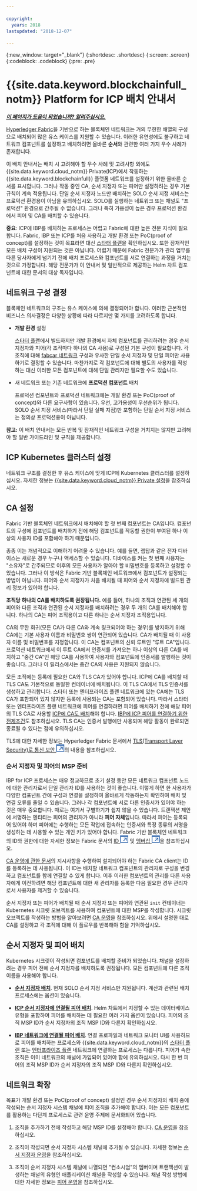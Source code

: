 ```yaml
---

copyright:
  years: 2018
lastupdated: "2018-12-07"

---
```


{:new_window: target="_blank"}
{:shortdesc: .shortdesc}
{:screen: .screen}
{:codeblock: .codeblock}
{:pre: .pre}

# {{site.data.keyword.blockchainfull_notm}} Platform for ICP 배치 안내서

***[이 페이지가 도움이 되었습니까? 알려주십시오.](https://www.surveygizmo.com/s3/4501493/IBM-Blockchain-Documentation)***

[Hyperledger Fabric](https://hyperledger-fabric.readthedocs.io/en/release-1.2/)을 기반으로 하는 블록체인 네트워크는 거의 무한한 배열의 구성으로 배치되어 많은 유스 케이스를 지원할 수 있습니다. 이러한 유연성에도 불구하고 네트워크 컴포넌트를 설정하고 배치하려면 올바른 **순서**와 관련한 여러 가지 우수 사례가 존재합니다.

이 배치 안내서는 배치 시 고려해야 할 우수 사례 및 고려사항 외에도 {{site.data.keyword.cloud_notm}} Private(ICP)에서 작동하는 {{site.data.keyword.blockchainfull}} 플랫폼 네트워크를 설정하기 위한 올바른 순서를 표시합니다. 그러나 작동 중인 CA, 순서 지정자 또는 피어만 설정하려는 경우 기본 규칙이 계속 적용됩니다. 단일 순서 지정자 노드만 배치하는 SOLO 순서 지정 서비스는 프로덕션 환경용이 아님을 유의하십시오. SOLO를 실행하는 네트워크 또는 채널도 "프로덕션" 환경으로 간주될 수 없습니다. 그러나 특히 가용성이 높은 경우 프로덕션 환경에서 피어 및 CA를 배치할 수 있습니다.

**중요**: ICP에 IBP를 배치하는 프로세스는 어렵고 Fabric에 대한 높은 전문 지식이 필요합니다. Fabric, IBP 또는 ICP를 처음 사용하고 개발 환경 또는 PoC(proof of concept)를 설정하는 것이 목표라면 대신 [스타터 플랜](starter_plan.html)을 확인하십시오. 또한 잠재적인 모든 배치 구성이 지원되는 것은 아닙니다. 어렵기 때문에 Fabric 전문가가 관리 업무를 다른 당사자에게 넘기기 전에 배치 프로세스와 컴포넌트를 서로 연결하는 과정을 거치는 것으로 가정합니다. 해당 전문가가 이 안내서 및 일반적으로 제공하는 Helm 차트 컴포넌트에 대한 문서의 대상 독자입니다.

## 네트워크 구성 결정

블록체인 네트워크의 구조는 유스 케이스에 의해 결정되어야 합니다. 이러한 근본적인 비즈니스 의사결정은 다양한 상황에 따라 다르지만 몇 가지를 고려하도록 합니다.

* **개발 환경** 설정

  [스타터 플랜](starter_plan.html)에서 빌드하지만 개발 환경에서 자체 컴포넌트를 관리하려는 경우 순서 지정자와 피어(각 조직마다 하나의 CA 사용)로 구성된 기본 구성이 필요합니다. 각 조직에 대해 [fabcar 네트워크](https://hyperledger-fabric.readthedocs.io/en/release-1.2/understand_fabcar_network.html) 구성과 유사한 단일 순서 지정자 및 단일 피어만 사용하기로 결정할 수 있습니다. 마찬가지로 각 컴포넌트에 대해 별도의 사용자를 작성하는 대신 이러한 모든 컴포넌트에 대해 단일 관리자만 필요할 수도 있습니다.

* 새 네트워크 또는 기존 네트워크에 **프로덕션 컴포넌트** 배치

  프로덕션 컴포넌트와 프로덕션 네트워크에는 개발 환경 또는 PoC(proof of concept)와 다른 요구사항이 있습니다. 우선, 고가용성이 우선순위가 됩니다. SOLO 순서 지정 서비스(따라서 단일 실패 지점)만 포함하는 단일 순서 지정 서비스는 정의상 프로덕션용이 아닙니다.

**참고:** 이 배치 안내서는 모든 반복 및 잠재적인 네트워크 구성을 거치지는 않지만 고려해야 할 일반 가이드라인 및 규칙을 제공합니다.

## ICP Kubernetes 클러스터 설정

네트워크 구조를 결정한 후 유스 케이스에 맞게 ICP에 Kubernetes 클러스터를 설정하십시오. 자세한 정보는 [{{site.data.keyword.cloud_notm}} Private 설정](ICP_setup.html)을 참조하십시오.

## CA 설정

Fabric 기반 블록체인 네트워크에서 배치해야 할 첫 번째 컴포넌트는 CA입니다. 컴포넌트의 구성에 컴포넌트를 배치하기 전에 해당 컴포넌트를 작동할 권한이 부여된 하나 이상의 사용자 ID를 포함해야 하기 때문입니다.

종종 이는 개념적으로 이해하기 어려울 수 있습니다. 예를 들면, 랩탑과 같은 전자 디바이스는 새로운 경우 누구나 액세스할 수 있습니다. 디바이스를 켜는 첫 번째 사용자는 "소유자"로 간주되므로 이후의 모든 사용자가 알아야 할 비밀번호를 등록하고 설정할 수 있습니다. 그러나 이 방식은 Fabric 기반 블록체인 네트워크에서 컴포넌트가 설정되는 방법이 아닙니다. 피어와 순서 지정자가 처음 배치될 때 피어와 순서 지정자에 빌드된 관리 정보가 있어야 합니다.

**조직당 하나의 CA를 배치하도록 권장됩니다.** 예를 들어, 하나의 조직과 연관된 세 개의 피어와 다른 조직과 연관된 순서 지정자를 배치하려는 경우 두 개의 CA를 배치해야 합니다. 하나의 CA는 피어 조직용이고 다른 하나는 순서 지정자 조직용입니다.

CA의 무한 회귀(모든 CA가 다른 CA와 계속 링크되어야 하는 경우)를 방지하기 위해 CA에는 기본 사용자 이름과 비밀번호 쌍이 연관되어 있습니다. CA가 배치될 때 이 사용자 이름 및 비밀번호를 지정합니다. 이 CA는 컴포넌트의 신뢰 루트인 "루트 CA"입니다. 프로덕션 네트워크에서 이 루트 CA에서 인증서를 가져오는 하나 이상의 다른 CA를 배치하고 "중간 CA"인 해당 CA를 사용하여 사용자와 컴포넌트에 인증서를 발행하는 것이 좋습니다. 그러나 이 릴리스에서는 중간 CA의 사용은 지원되지 않습니다.

모든 조직에는 등록에 필요한 CA와 TLS CA가 있어야 합니다. ICP에 CA를 배치할 때 TLS CA도 기본적으로 동일한 컨테이너에 배치됩니다. 이 TLS CA에서 TLS 인증서를 생성하고 관리합니다. 스타터 또는 엔터프라이즈 플랜 네트워크에 있는 CA에는 TLS CA가 포함되어 있지 않지만 등록에 사용되는 CA는 포함되어 있습니다. 따라서 스타터 또는 엔터프라이즈 플랜 네트워크에 피어를 연결하려면 피어를 배치하기 전에 해당 피어의 TLS CA로 사용할 [ICP에 CA도 배치](howto/CA_deploy_icp.html)해야 합니다. [IBP에 ICP 피어를 연결하기 위한 전제조건](howto/peer_deploy_ibp.html#prerequisites-peer-ibp)도 참조하십시오. TLS CA는 인증서 발행에만 사용되며 해당 활동이 완료되면 종료될 수 있다는 점에 유의하십시오.

TLS에 대한 자세한 정보는 Hyperledger Fabric 문서에서 [TLS(Transport Layer Security)로 통신 보안 ![외부 링크 아이콘](images/external_link.svg "외부 링크 아이콘")](https://hyperledger-fabric.readthedocs.io/en/release-1.3/enable_tls.html "TLS(Transport Layer Security)로 통신 보안")의 내용을 참조하십시오.

### 순서 지정자 및 피어의 MSP 준비

IBP for ICP 프로세스는 매우 정교하므로 초기 설정 동안 모든 네트워크 컴포넌트 노드에 대한 관리자로서 단일 관리자 ID를 사용하는 것이 좋습니다. 이렇게 하면 한 사용자가 다양한 컴포넌트 간에 구성과 연결을 설정하여 올바르게 작동하는지 확인하여 배치 및 연결 오류를 줄일 수 있습니다. 그러나 각 컴포넌트에 서로 다른 인증서가 있어야 하는 것은 매우 중요합니다. 때로는 여기서 구별하기가 쉽지 않을 수 있습니다. 트랜잭션 제안에 서명하는 엔티티는 피어의 관리자가 아니라 **피어 자체**입니다. 따라서 피어는 등록되어 있어야 하며 피어에는 수행하는 모든 작업에 접속하는 인증서와 특정 종류의 서명을 생성하는 데 사용할 수 있는 개인 키가 있어야 합니다. Fabric 기반 블록체인 네트워크의 ID와 권한에 대한 자세한 정보는 Fabric 문서의 [ID ![외부 링크 아이콘](images/external_link.svg "외부 링크 아이콘")](https://hyperledger-fabric.readthedocs.io/en/release-1.3/identity/identity.html "ID") 및 [멤버십 ![외부 링크 아이콘](images/external_link.svg "외부 링크 아이콘")](https://hyperledger-fabric.readthedocs.io/en/release-1.3/membership/membership.html "멤버십")을 참조하십시오.

[CA 운영에 관한 문서](howto/CA_operate.html#fabric-ca-client)의 지시사항을 수행하여 설치되어야 하는 Fabric CA client는 ID를 등록하는 데 사용됩니다. 이 ID는 배치할 네트워크 컴포넌트의 관리자로 구성을 변경하고 컴포넌트를 함께 연결할 수 있게 합니다. 이후 이러한 컴포넌트의 관리를 다른 사용자에게 이전하려면 해당 컴포넌트에 대한 새 관리자를 등록한 다음 필요한 경우 관리자로서 사용자를 제거할 수 있습니다.

순서 지정자 또는 피어가 배치될 때 순서 지정자 또는 피어와 연관된 `init` 컨테이너는 Kubernetes 시크릿 오브젝트를 사용하여 컴포넌트에 대한 MSP를 작성합니다. 시크릿 오브젝트를 작성하는 방법을 알아보려면 [CA 운영](howto/CA_operate.html)을 참조하십시오. 위에서 설명한 대로 CA를 설정하고 각 조직에 대해 이 플로우를 반복해야 함을 기억하십시오.

## 순서 지정자 및 피어 배치

Kubernetes 시크릿이 작성되면 컴포넌트를 배치할 준비가 되었습니다. 채널을 설정하려는 경우 피어 전에 순서 지정자를 배치하도록 권장됩니다. 모든 컴포넌트에 다른 조직 이름을 사용해야 합니다.

- **[순서 지정자 배치](howto/orderer_deploy_icp.html)**. 현재 SOLO 순서 지정 서비스만 지원됩니다. 계산과 관련된 배치 프로세스에는 옵션이 있습니다.

- **[ICP 순서 지정자에 연결될 피어 배치](howto/peer_deploy_icp.html)**. Helm 차트에서 지정할 수 있는 데이터베이스 유형을 포함하여 피어를 배치하는 데 필요한 여러 가지 옵션이 있습니다. 피어의 조직 MSP ID가 순서 지정자의 조직 MSP ID와 다른지 확인하십시오.

- **[IBP 네트워크에 연결될 피어 배치](howto/peer_deploy_ibp.html)**. 연결 프로파일과 네트워크 모니터 UI를 사용하므로 피어를 배치하는 프로세스와 {{site.data.keyword.cloud_notm}}의 [스타터 플랜](starter_plan.html) 또는 [엔터프라이즈 플랜](enterprise_plan.html) 네트워크에 연결하는 프로세스는 다릅니다. 피어가 속한 조직은 이미 네트워크의 채널에 가입되어 있어야 함에 유의하십시오. 다시 한 번 피어의 조직 MSP ID가 순서 지정자의 조직 MSP ID와 다른지 확인하십시오.

## 네트워크 확장

목표가 개발 환경 또는 PoC(proof of concept) 설정인 경우 순서 지정자의 배치 중에 작성되는 순서 지정자 시스템 채널에 피어 조직을 추가해야 합니다. 이는 모든 컴포넌트를 활용하는 다단계 프로세스로 관련 운영 주제에 문서화되어 있습니다.

1. 조직을 추가하기 전에 작성하고 해당 MSP ID를 설정해야 합니다. [CA 운영](howto/CA_operate.html#deploy-orderer-peer)을 참조하십시오.

2. 조직이 작성되면 순서 지정자 시스템 채널에 추가될 수 있습니다. 자세한 정보는 [순서 지정자 운영](howto/orderer_operate.html#add-organizations-to-consortium)을 참조하십시오.

3. 조직이 순서 지정자 시스템 채널에 나열되면 "컨소시엄"의 멤버이며 트랜잭션이 발생하는 채널의 유형인 애플리케이션 채널을 작성할 수 있습니다. 채널 작성 방법에 대한 자세한 정보는 [피어 운영](howto/peer_operate_icp.html#peer-icp-channeltx)을 참조하십시오.
